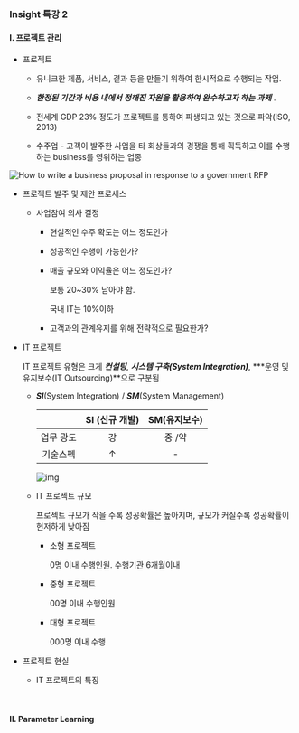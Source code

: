### Insight 특강 2

#### I. 프로젝트 관리

- 프로젝트

  - 유니크한 제품, 서비스, 결과 등을 만들기 위하여 한시적으로 수행되는 작업. 
  - ***한정된 기간과 비용 내에서 정해진 자원을 활용하여 완수하고자 하는 과제*** .

  - 전세계 GDP 23% 정도가 프로젝트를 통하여 파생되고 있는 것으로 파악(ISO, 2013)
  - 수주업 - 고객이 발주한 사업을 타 회상들과의 경쟁을 통해 획득하고 이를 수행하는 business를 영위하는 업종



![How to write a business proposal in response to a government RFP](https://7yugk36h4nq3mz5fj3hizpfh-wpengine.netdna-ssl.com/wp-content/uploads/2015/05/request-for-proposal.jpg)

- 프로젝트 발주 및 제안 프로세스

  - 사업참여 의사 결정

    - 현실적인 수주 확도는 어느 정도인가

    - 성공적인 수행이 가능한가?

    - 매출 규모와 이익율은 어느 정도인가? 

      보통 20~30% 남아야 함.

      국내 IT는 10%이하

    - 고객과의 관계유지를 위해 전략적으로 필요한가?



- IT 프로젝트

  IT 프로젝트 유형은 크게 ***컨설팅***, ***시스템 구축(System Integration)***, ***운영 및 유지보수(IT Outsourcing)**으로 구분됨

  - ***SI***(System Integration) / ***SM***(System Management)

    |           | SI (신규 개발) | SM(유지보수) |
    | :-------: | :------------: | :----------: |
    | 업무 광도 |       강       |    중 /약    |
    | 기술스펙  |       ↑        |      -       |

    ![img](http://www.neodream.co.kr/default/img/business/sism.jpg)

  

  - IT 프로젝트 규모

    프로젝트 규모가 작을 수록 성공확률은 높아지며, 규모가 커질수록 성공확률이 현저하게 낮아짐

    - 소형 프로젝트

      0명 이내 수행인원. 수행기관 6개월이내

    - 중형 프로젝트

      00명 이내 수행인원

    - 대형 프로젝트

      000명 이내 수행



- 프로젝트 현실
  - IT 프로젝트의 특징

​	

















#### II. Parameter Learning

